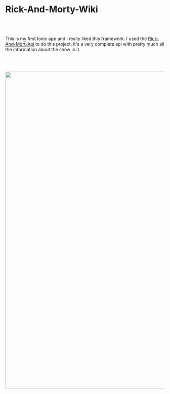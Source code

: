 # Rick-And-Morty-Wiki

<br />
<br />

This is my first Ionic app and i really liked this framework.
I used the [Rick-And-Mort-Api](https://rickandmortyapi.com//) to do this project, it's a very complete api with pretty much all the information about the show in it.

<br />
<br />

[<img src="https://github.com/IsaqueSantosSilva/Rick-And-Morty-Wiki/blob/main/src/assets/images/demo.gif" alt="" width="1000" />](http://isaquesilva.infinityfreeapp.com/Feedback-Sender-PHPMailer/)
